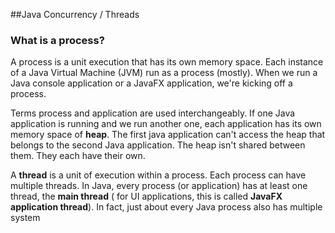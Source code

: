 ##Java Concurrency / Threads

### What is a process?
A process is a unit execution that has its own memory space. Each instance of a Java Virtual Machine (JVM) run as a process (mostly). When we run a Java console application or a JavaFX application, we're kicking off a process. 

Terms process and application are used interchangeably. If one Java application is running and we run another one, each application has its own memory space of **heap**. The first java application can't access the heap that belongs to the second Java application. The heap isn't shared between them. They each have their own.

A **thread** is a unit of execution within a process. Each process can have multiple threads. In Java, every process (or application) has at least one thread, the **main thread** ( for UI applications, this is called **JavaFX application thread**). In fact, just about every Java process also has multiple system
